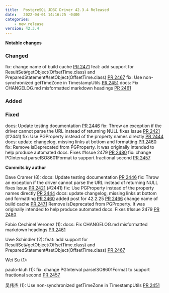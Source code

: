 ```yaml
---
title:  PostgreSQL JDBC Driver 42.3.4 Released
date:   2022-04-01 14:16:25 -0400
categories:
    - new_release
version: 42.3.4
---
```

**Notable changes**

### Changed
fix: change name of build cache [PR 2471](https://github.com/pgjdbc/pgjdbc/pull/2471)
feat: add support for ResultSet#getObject(OffsetTime.class) and PreparedStatement#setObject(OffsetTime.class) [PR 2467](https://github.com/pgjdbc/pgjdbc/pull/2467)
fix: Use non-synchronized getTimeZone in TimestampUtils [PR 2451](https://github.com/pgjdbc/pgjdbc/pull/2451)
docs: Fix CHANGELOG.md misformatted markdown headings [PR 2461](https://github.com/pgjdbc/pgjdbc/pull/2461)
### Added

### Fixed
docs: Update testing documentation [PR 2446](https://github.com/pgjdbc/pgjdbc/pull/2446)
fix: Throw an exception if the driver cannot parse the URL instead of returning NULL fixes Issue [PR 2421](https://github.com/pgjdbc/pgjdbc/pull/2421) (#2441)
fix: Use PGProperty instead of the property names directly [PR 2444](https://github.com/pgjdbc/pgjdbc/pull/2444)
docs: update changelog, missing links at bottom and formatting [PR 2460](https://github.com/pgjdbc/pgjdbc/pull/2460)
fix: Remove isDeprecated from PGProperty. It was originally intended to help produce automated docs. Fixes #Issue 2479 [PR 2480](https://github.com/pgjdbc/pgjdbc/pull/2480)
fix: change PGInterval parseISO8601Format to support fractional second [PR 2457](https://github.com/pgjdbc/pgjdbc/pull/2457)


<!--more-->

**Commits by author**

Dave Cramer (8):
      docs: Update testing documentation [PR 2446](https://github.com/pgjdbc/pgjdbc/pull/2446)
      fix: Throw an exception if the driver cannot parse the URL instead of returning NULL fixes Issue [PR 2421](https://github.com/pgjdbc/pgjdbc/pull/2421) (#2441)
      fix: Use PGProperty instead of the property names directly [PR 2444](https://github.com/pgjdbc/pgjdbc/pull/2444)
      docs: update changelog, missing links at bottom and formatting [PR 2460](https://github.com/pgjdbc/pgjdbc/pull/2460)
      added post for 42.2.25 [PR 2466](https://github.com/pgjdbc/pgjdbc/pull/2466)
      change name of build cache [PR 2471](https://github.com/pgjdbc/pgjdbc/pull/2471)
      Remove isDeprecated from PGProperty. It was originally intended to help produce automated docs. Fixes #Issue 2479 [PR 2480](https://github.com/pgjdbc/pgjdbc/pull/2480)

Fabio Cechinel Veronez (1):
      docs: Fix CHANGELOG.md misformatted markdown headings [PR 2461](https://github.com/pgjdbc/pgjdbc/pull/2461)

Uwe Schindler (2):
      feat: add support for ResultSet#getObject(OffsetTime.class) and PreparedStatement#setObject(OffsetTime.class) [PR 2467](https://github.com/pgjdbc/pgjdbc/pull/2467)

Wei Su (1):

paulo-kluh (1):
      fix: change PGInterval parseISO8601Format to support fractional second [PR 2457](https://github.com/pgjdbc/pgjdbc/pull/2457)

吴伟杰 (1):
      Use non-synchronized getTimeZone in TimestampUtils [PR 2451](https://github.com/pgjdbc/pgjdbc/pull/2451)


    